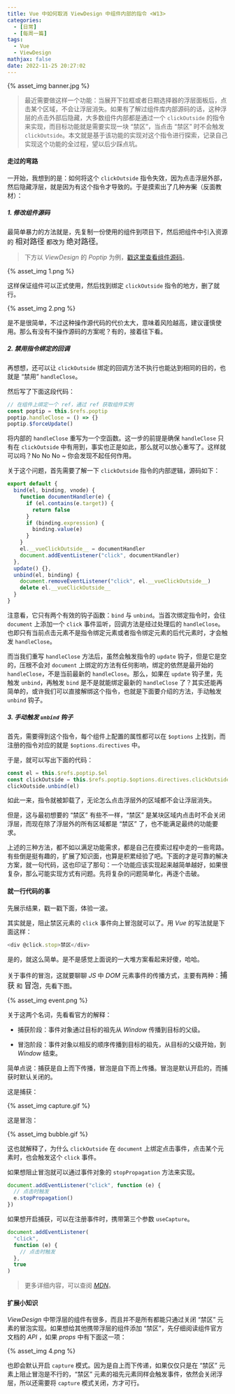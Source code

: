 ```yaml
---
title: Vue 中如何取消 ViewDesign 中组件内部的指令 <W13>
categories:
  - [日常]
  - [每周一篇]
tags:
  - Vue
  - ViewDesign
mathjax: false
date: 2022-11-25 20:27:02
---
```


{% asset_img banner.jpg %}

> 最近需要做这样一个功能：当展开下拉框或者日期选择器的浮层面板后，点击某个区域，不会让浮层消失。如果有了解过组件库内部源码的话，这种浮层的点击外部后隐藏，大多数组件内部都是通过一个 `clickOutside` 的指令来实现，而目标功能就是需要实现一块 “禁区”，当点击 “禁区” 时不会触发 `clickOutside`。本文就是基于该功能的实现对这个指令进行探索，记录自己实现这个功能的全过程，望以后少踩点坑。

#### 走过的弯路

一开始，我想到的是：如何将这个 `clickOutside` 指令失效，因为点击浮层外部，然后隐藏浮层，就是因为有这个指令才导致的。于是摸索出了几种<del>方案</del>（反面教材）：

##### 1. 修改组件源码

最简单暴力的方法就是，先复制一份使用的组件到项目下，然后把组件中引入资源的 <big>相对路径</big> 都改为 <big>绝对路径</big>。

> 下方以 _ViewDesign_ 的 _Poptip_ 为例，[戳这里查看组件源码](https://github1s.com/view-design/ViewUI/blob/HEAD/src/components/poptip/poptip.vue)。

{% asset_img 1.png %}

这样保证组件可以正式使用，然后找到绑定 `clickOutside` 指令的地方，删了就行。

{% asset_img 2.png %}

是不是很简单，不过这种操作源代码的代价太大，意味着风险越高，建议谨慎使用。那么有没有不操作源码的方案呢？有的，接着往下看。

##### 2. 禁用指令绑定的回调

再想想，还可以让 `clickOutside` 绑定的回调方法不执行也能达到相同的目的，也就是 “禁用” `handleClose`。

然后写了下面这段代码：

```js
// 在组件上绑定一个 ref，通过 ref 获取组件实例
const poptip = this.$refs.poptip
poptip.handleClose = () => {}
poptip.$forceUpdate()
```

将内部的 `handleClose` 重写为一个空函数。这一步的前提是确保 `handleClose` 只有在 `clickOutside` 中有用到，事实也正是如此，那么就可以放心重写了。这样就可以吗？No No No ~ 你会发现不起任何作用。

关于这个问题，首先需要了解一下 `clickOutside` 指令的内部逻辑，源码如下：

```js
export default {
  bind(el, binding, vnode) {
    function documentHandler(e) {
      if (el.contains(e.target)) {
        return false
      }
      if (binding.expression) {
        binding.value(e)
      }
    }
    el.__vueClickOutside__ = documentHandler
    document.addEventListener("click", documentHandler)
  },
  update() {},
  unbind(el, binding) {
    document.removeEventListener("click", el.__vueClickOutside__)
    delete el.__vueClickOutside__
  }
}
```

注意看，它只有两个有效的钩子函数：`bind` 与 `unbind`。当首次绑定指令时，会往 `document` 上添加一个 `click` 事件监听，回调方法是经过处理后的 `handleClose`。也即只有当前点击元素不是指令绑定元素或者指令绑定元素的后代元素时，才会触发 `handleClose`。

而当我们重写 `handleClose` 方法后，虽然会触发指令的 `update` 钩子，但是它是空的，压根不会对 `document` 上绑定的方法有任何影响，绑定的依然是最开始的 `handleClose`，不是当前最新的 `handleClose`。那么，如果在 `update` 钩子里，先触发 `unbind`，再触发 `bind` 是不是就能绑定最新的 `handleClose` 了？其实还能再简单的，或许我们可以直接解绑这个指令，也就是下面要介绍的方法，手动触发 `unbind` 钩子。

##### 3. 手动触发 `unbind` 钩子

首先，需要得到这个指令，每个组件上配置的属性都可以在 `$options` 上找到，而注册的指令对应的就是 `$options.directives` 中。

于是，就可以写出下面的代码：

```js
const el = this.$refs.poptip.$el
const clickOutside = this.$refs.poptip.$options.directives.clickOutside
clickOutside.unbind(el)
```

如此一来，指令就被卸载了，无论怎么点击浮层外的区域都不会让浮层消失。

但是，这与最初想要的 “禁区” 有些不一样，“禁区” 是某块区域内点击时不会关闭浮层，而现在除了浮层外的所有区域都是 “禁区” 了，也不能满足最终的功能要求。

上述的三种方法，都不如以满足功能需求，都是自己在摸索过程中走的一些弯路。有些倒是挺有趣的，扩展了知识面，也算是积累经验了吧。下面的才是可靠的解决方案，就一句代码，这也印证了那句：一个功能应该实现起来越简单越好，如果很复杂，那么可能实现方式有问题。先将复杂的问题简单化，再逐个击破。

#### 就一行代码的事

先展示结果，戳一戳下面，体验一波。

<div class="iframe-codepen" src="https://codepen.io/olderk/full/QWxxWZw" width="100%" height="500"></div>

其实就是，阻止禁区元素的 `click` 事件向上冒泡就可以了。用 _Vue_ 的写法就是下面这样：

```js
<div @click.stop>禁区</div>
```

是的，就这么简单。是不是感觉上面说的一大堆方案看起来好傻，哈哈。

关于事件的冒泡，这就要聊聊 _JS_ 中 _DOM_ 元素事件的传播方式，主要有两种：<big>捕获</big> 和 <big>冒泡</big>，先看下图。

{% asset_img event.png %}

关于这两个名词，先看看官方的解释：

- 捕获阶段：事件对象通过目标的祖先从 _Window_ 传播到目标的父级。

- 冒泡阶段：事件对象以相反的顺序传播到目标的祖先，从目标的父级开始，到 _Window_ 结束。

简单点说：捕获是自上而下传播，冒泡是自下而上传播。冒泡是默认开启的，而捕获时默认关闭的。

这是捕获：

{% asset_img capture.gif %}

这是冒泡：

{% asset_img bubble.gif %}

这也就解释了，为什么 `clickOutside` 在 `document` 上绑定点击事件，点击某个元素时，也会触发这个 `click` 事件。

如果想阻止冒泡就可以通过事件对象的 `stopPropagation` 方法来实现。

```js
document.addEventListener("click", function (e) {
  // 点击时触发
  e.stopPropagation()
})
```

如果想开启捕获，可以在注册事件时，携带第三个参数 `useCapture`。

```js
document.addEventListener(
  "click",
  function (e) {
    // 点击时触发
  },
  true
)
```

> 更多详细内容，可以查阅 [_MDN_](https://developer.mozilla.org/zh-CN/docs/Web/API/EventTarget/addEventListener)。

#### 扩展小知识

_ViewDesign_ 中带浮层的组件有很多，而且并不是所有都能只通过关闭 “禁区” 元素的冒泡实现。如果想给其他携带浮层的组件添加 “禁区”，先仔细阅读组件官方文档的 _API_ ，如果 _props_ 中有下面这一项：

{% asset_img 4.png %}

也即会默认开启 `capture` 模式。因为是自上而下传递，如果仅仅只是在 “禁区” 元素上阻止冒泡是不行的，“禁区” 元素的祖先元素同样会触发事件，依然会关闭浮层，所以还需要将 `capture` 模式关闭，方才可行。
